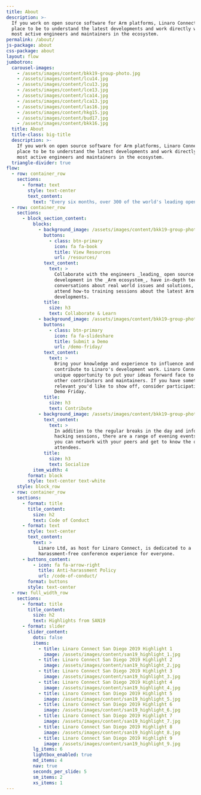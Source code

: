 ```yaml
---
title: About
description: >-
  If you work on open source software for Arm platforms, Linaro Connect is the
  place to be to understand the latest developments and work directly with the
  most active engineers and maintainers in the ecosystem.
permalink: /about/
js-package: about
css-package: about
layout: flow
jumbotron:
  carousel-images:
    - /assets/images/content/bkk19-group-photo.jpg
    - /assets/images/content/lcu14.jpg
    - /assets/images/content/lcu13.jpg
    - /assets/images/content/lce13.jpg
    - /assets/images/content/lca14.jpg
    - /assets/images/content/lca13.jpg
    - /assets/images/content/las16.jpg
    - /assets/images/content/hkg15.jpg
    - /assets/images/content/bud17.jpg
    - /assets/images/content/bkk16.jpg
  title: About
  title-class: big-title
  description: >-
    If you work on open source software for Arm platforms, Linaro Connect is the
    place to be to understand the latest developments and work directly with the
    most active engineers and maintainers in the ecosystem.
  triangle-divider: true
flow:
  - row: container_row
    sections:
      - format: text
        style: text-center
        text_content:
          text: "Every six months, over 300 of the world's leading open source engineers working on Arm get together for a full week of engineering sessions and hacking at Linaro Connect. The next Connect will be held in Budapest, Hungary March 23-27, 2020. Registration will be announced shortly!\nTo view slides or videos from the keynotes and sessions from previous Connects, please go to our\_[Resources page](https://connect.linaro.org/resources/).\n"
  - row: container_row
    sections:
      - block_section_content:
          blocks:
            - background_image: /assets/images/content/bkk19-group-photo.jpg
              buttons:
                - class: btn-primary
                  icon: fa fa-book
                  title: View Resources
                  url: /resources/
              text_content:
                text: >
                  Collaborate with the engineers _leading_ open source software
                  development in the _Arm ecosystem_, have in-depth technical
                  conversations about real world issues and solutions, and
                  attend how-to training sessions about the latest Arm software
                  developments.
              title:
                size: h3
                text: Collaborate & Learn
            - background_image: /assets/images/content/bkk19-group-photo.jpg
              buttons:
                - class: btn-primary
                  icon: fa fa-slideshare
                  title: Submit a Demo
                  url: /demo-friday/
              text_content:
                text: >
                  Bring your knowledge and experience to influence and
                  contribute to Linaro's development work. Linaro Connect is a
                  unique opportunity to put your ideas forward face to face with
                  other contributors and maintainers. If you have something
                  relevant you'd like to show off, consider participating in
                  Demo Friday.
              title:
                size: h3
                text: Contribute
            - background_image: /assets/images/content/bkk19-group-photo.jpg
              text_content:
                text: >
                  In addition to the regular breaks in the day and informal
                  hacking sessions, there are a range of evening events at which
                  you can network with your peers and get to know the other
                  attendees.
              title:
                size: h3
                text: Socialize
          item_width: 4
        format: block
        style: text-center text-white
    style: block_row
  - row: container_row
    sections:
      - format: title
        title_content:
          size: h2
          text: Code of Conduct
      - format: text
        style: text-center
        text_content:
          text: >
            Linaro Ltd, as host for Linaro Connect, is dedicated to a
            harassment-free conference experience for everyone.
      - buttons_content:
          - icon: fa fa-arrow-right
            title: Anti-harassment Policy
            url: /code-of-conduct/
        format: buttons
        style: text-center
  - row: full_width_row
    sections:
      - format: title
        title_content:
          size: h2
          text: Highlights from SAN19
      - format: slider
        slider_content:
          dots: false
          items:
            - title: Linaro Connect San Diego 2019 Highlight 1
              image: /assets/images/content/san19_highlight_1.jpg
            - title: Linaro Connect San Diego 2019 Highlight 2
              image: /assets/images/content/san19_highlight_2.jpg
            - title: Linaro Connect San Diego 2019 Highlight 3
              image: /assets/images/content/san19_highlight_3.jpg
            - title: Linaro Connect San Diego 2019 Highlight 4
              image: /assets/images/content/san19_highlight_4.jpg
            - title: Linaro Connect San Diego 2019 Highlight 5
              image: /assets/images/content/san19_highlight_5.jpg
            - title: Linaro Connect San Diego 2019 Highlight 6
              image: /assets/images/content/san19_highlight_6.jpg
            - title: Linaro Connect San Diego 2019 Highlight 7
              image: /assets/images/content/san19_highlight_7.jpg
            - title: Linaro Connect San Diego 2019 Highlight 8
              image: /assets/images/content/san19_highlight_8.jpg
            - title: Linaro Connect San Diego 2019 Highlight 9
              image: /assets/images/content/san19_highlight_9.jpg
          lg_items: 6
          lightbox_enabled: true
          md_items: 4
          nav: true
          seconds_per_slide: 5
          sm_items: 2
          xs_items: 1
---
```


